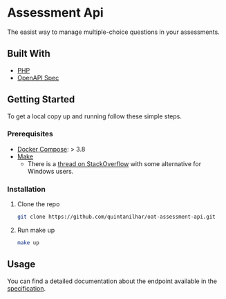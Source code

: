 # Assessment Api

The easist way to manage multiple-choice questions in your assessments.

## Built With

* [PHP](https://www.php.net/)
* [OpenAPI Spec](https://swagger.io/specification/)

## Getting Started

To get a local copy up and running follow these simple steps.

### Prerequisites

* [Docker Compose](https://docs.docker.com/compose/compose-file/): > 3.8
* [Make](https://www.gnu.org/software/make/manual/make.html#Introduction)
    * There is a [thread on StackOverflow](https://stackoverflow.com/questions/32127524/how-to-install-and-use-make-in-windows) with some alternative for Windows users.

### Installation

1. Clone the repo
   ```sh
   git clone https://github.com/quintanilhar/oat-assessment-api.git
   ```
2. Run make up
   ```sh
   make up
   ```

## Usage

You can find a detailed documentation about the endpoint available in the [specification](!#docs/open-api.yaml).